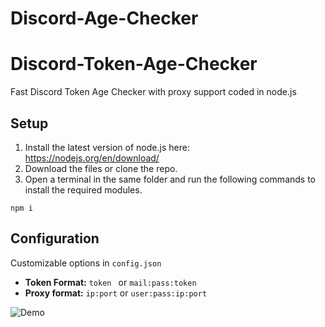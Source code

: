 # Discord-Age-Checker

# Discord-Token-Age-Checker

Fast Discord Token Age Checker with proxy support coded in node.js

## Setup
1. Install the latest version of node.js here: https://nodejs.org/en/download/
2. Download the files or clone the repo.
3. Open a terminal in the same folder and run the following commands to install the required modules.

```
npm i 
```

## Configuration
Customizable options in `config.json`



* **Token Format:** `token ` or `mail:pass:token`
* **Proxy format:** `ip:port` or `user:pass:ip:port`


![Demo](https://media.discordapp.net/attachments/1052686555522809926/1056603228692815973/accountcheck.png?width=1200&height=365)
